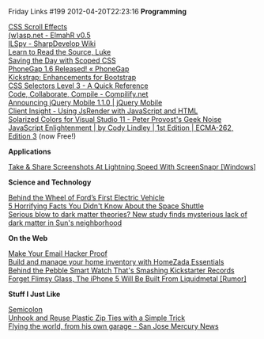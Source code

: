 Friday Links #199
2012-04-20T22:23:16
**Programming**

[CSS Scroll Effects](http://lab.hakim.se/scroll-effects/)   
[(w)asp.net - ElmahR v0.5](http://www.robychechi.it/roby/tech-blog/elmahr-v0.5)   
[ILSpy - SharpDevelop Wiki](http://wiki.sharpdevelop.net/ILSpy.ashx)   
[Learn to Read the Source, Luke](http://www.codinghorror.com/blog/2012/04/learn-to-read-the-source-luke.html)   
[Saving the Day with Scoped CSS](http://css-tricks.com/saving-the-day-with-scoped-css/)   
[PhoneGap 1.6 Released! « PhoneGap](https://phonegap.com/2012/04/11/phonegap-1-6-released/)   
[Kickstrap: Enhancements for Bootstrap](http://ajkochanowicz.github.com/Kickstrap/index.html)   
[CSS Selectors Level 3 - A Quick Reference](http://vogtjosh.com/selectors/)   
[Code, Collaborate, Compile - Compilify.net](http://compilify.net/)   
[Announcing jQuery Mobile 1.1.0 | jQuery Mobile](http://jquerymobile.com/blog/2012/04/13/announcing-jquery-mobile-1-1-0/)   
[Client Insight - Using JsRender with JavaScript and HTML](http://msdn.microsoft.com/en-us/magazine/hh882454.aspx)   
[Solarized Colors for Visual Studio 11 - Peter Provost's Geek Noise](http://www.peterprovost.org//blog/2012/04/19/solarized-colors-for-vs11/)   
[JavaScript Enlightenment | by Cody Lindley | 1st Edition | ECMA-262, Edition 3](http://javascriptenlightenment.com/) (now Free!)

**Applications**

[Take & Share Screenshots At Lightning Speed With ScreenSnapr [Windows]](http://www.makeuseof.com/tag/share-screenshots-lightning-speed-screensnapr-windows/)

**Science and Technology**

[Behind the Wheel of Ford’s First Electric Vehicle](http://www.wired.com/autopia/2012/04/ford-focus-electric/)   
[5 Horrifying Facts You Didn't Know About the Space Shuttle](http://www.forbes.com/sites/carolpinchefsky/2012/04/18/5-horrifying-facts-you-didnt-know-about-the-space-shuttle/)   
[Serious blow to dark matter theories? New study finds mysterious lack of dark matter in Sun's neighborhood](http://www.sciencedaily.com/releases/2012/04/120418111923.htm)

**On the Web**

[Make Your Email Hacker Proof](http://www.codinghorror.com/blog/2012/04/make-your-email-hacker-proof.html)   
[Build and manage your home inventory with HomeZada Essentials](http://www.freewaregenius.com/2012/04/16/build-and-manage-your-home-inventory-with-homezada-essentials/)   
[Behind the Pebble Smart Watch That's Smashing Kickstarter Records](http://allthingsd.com/20120416/behind-the-pebble-smart-watch-thats-smashing-kickstarter-records/)   
[Forget Flimsy Glass, The iPhone 5 Will Be Built From Liquidmetal [Rumor]](http://www.cultofmac.com/161520/forget-flimsy-glass-the-iphone-5-will-be-built-from-liquidmetal-rumor/)

**Stuff I Just Like**

[Semicolon](http://pksunkara.github.com/semicolon/)   
[Unhook and Reuse Plastic Zip Ties with a Simple Trick](http://lifehacker.com/5903220/unhook-and-reuse-plastic-zip-ties-with-a-simple-trick)   
[Flying the world, from his own garage - San Jose Mercury News](http://www.mercurynews.com/news/ci_20417444/flying-world-from-his-own-garage)
